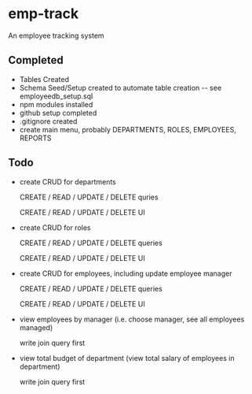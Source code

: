 # emp-track

An employee tracking system 

## Completed

* Tables Created
* Schema Seed/Setup created to automate table creation  -- see employeedb_setup.sql
* npm modules installed
* github setup completed
* .gitignore created
* create main menu, probably DEPARTMENTS, ROLES, EMPLOYEES, REPORTS

## Todo


* create CRUD for departments

  CREATE / READ / UPDATE / DELETE quries

  CREATE / READ / UPDATE / DELETE UI

* create CRUD for roles

  CREATE / READ / UPDATE / DELETE queries

  CREATE / READ / UPDATE / DELETE UI

* create CRUD for employees, including update employee manager

  CREATE / READ / UPDATE / DELETE queries

  CREATE / READ / UPDATE / DELETE UI

* view employees by manager (i.e. choose manager, see all employees managed)

  write join query first

* view total budget of department (view total salary of employees in department)
 
  write join query first